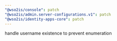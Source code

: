 ```yaml
---
"@wso2is/console": patch
"@wso2is/admin.server-configurations.v1": patch
"@wso2is/identity-apps-core": patch
---
```


handle username existence to prevent enumeration
